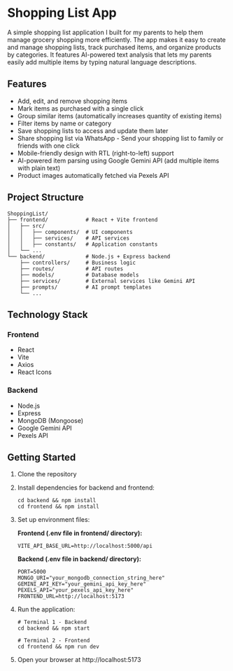 # Shopping List App

A simple shopping list application I built for my parents to help them manage grocery shopping more efficiently. The app makes it easy to create and manage shopping lists, track purchased items, and organize products by categories. It features AI-powered text analysis that lets my parents easily add multiple items by typing natural language descriptions.

## Features

- Add, edit, and remove shopping items
- Mark items as purchased with a single click
- Group similar items (automatically increases quantity of existing items)
- Filter items by name or category
- Save shopping lists to access and update them later
- Share shopping list via WhatsApp - Send your shopping list to family or friends with one click
- Mobile-friendly design with RTL (right-to-left) support
- AI-powered item parsing using Google Gemini API (add multiple items with plain text)
- Product images automatically fetched via Pexels API

## Project Structure

```
ShoppingList/
├── frontend/            # React + Vite frontend
│   ├── src/
│   │   ├── components/  # UI components
│   │   ├── services/    # API services
│   │   ├── constants/   # Application constants
│   └── ...
└── backend/             # Node.js + Express backend
    ├── controllers/     # Business logic
    ├── routes/          # API routes
    ├── models/          # Database models
    ├── services/        # External services like Gemini API
    ├── prompts/         # AI prompt templates
    └── ...
```

## Technology Stack

### Frontend

- React
- Vite
- Axios
- React Icons

### Backend

- Node.js
- Express
- MongoDB (Mongoose)
- Google Gemini API
- Pexels API

## Getting Started

1. Clone the repository
2. Install dependencies for backend and frontend:
   ```
   cd backend && npm install
   cd frontend && npm install
   ```
3. Set up environment files:

   **Frontend (.env file in frontend/ directory):**

   ```
   VITE_API_BASE_URL=http://localhost:5000/api
   ```

   **Backend (.env file in backend/ directory):**

   ```
   PORT=5000
   MONGO_URI="your_mongodb_connection_string_here"
   GEMINI_API_KEY="your_gemini_api_key_here"
   PEXELS_API="your_pexels_api_key_here"
   FRONTEND_URL=http://localhost:5173
   ```

4. Run the application:

   ```
   # Terminal 1 - Backend
   cd backend && npm start

   # Terminal 2 - Frontend
   cd frontend && npm run dev
   ```

5. Open your browser at http://localhost:5173
